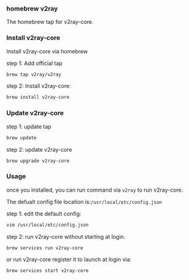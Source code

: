 ### homebrew v2ray


The homebrew tap for v2ray-core.


### Install v2ray-core


Install v2ray-core via homebrew

step 1: Add official tap

```bash
brew tap v2ray/v2ray
```

step 2: Install v2ray-core:

```bash
brew install v2ray-core
```

### Update v2ray-core

step 1: update tap

```bash
brew update
```

step 2: update v2ray-core

```bash
brew upgrade v2ray-core
```

### Usage

once you installed, you can run command via `v2ray` to run v2ray-core.

The defualt config file location is:`/usr/local/etc/config.json`

step 1: edit the default config:

```bash
vim /usr/local/etc/config.json
```

step 2: run v2ray-core without starting at login.

```bash
brew services run v2ray-core
```

or run v2ray-core register it to launch at login via:

```bash
brew services start v2ray-core
```




